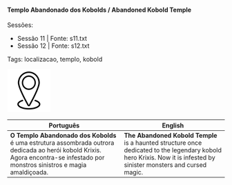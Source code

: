 
#### Templo Abandonado dos Kobolds / Abandoned Kobold Temple

Sessões:  
- Sessão 11 | Fonte: s11.txt  
- Sessão 12 | Fonte: s12.txt  

Tags: localizacao, templo, kobold

![Templo Abandonado dos Kobolds](../../../assets/location/location_blank.png)

| Português                                                                                                                                                                       | English                                                                                                                                                              |
| ------------------------------------------------------------------------------------------------------------------------------------------------------------------------------- | -------------------------------------------------------------------------------------------------------------------------------------------------------------------- |
| **O Templo Abandonado dos Kobolds** é uma estrutura assombrada outrora dedicada ao herói kobold Krixis. Agora encontra-se infestado por monstros sinistros e magia amaldiçoada. | **The Abandoned Kobold Temple** is a haunted structure once dedicated to the legendary kobold hero Krixis. Now it is infested by sinister monsters and cursed magic. |

